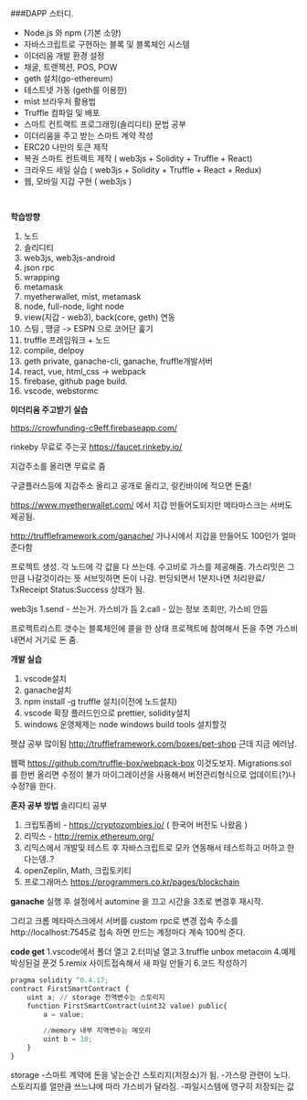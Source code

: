 ###DAPP 스터디.

* Node.js 와 npm (기본 소양)
* 자바스크립트로 구현하는 블록 및 블록체인 시스템
* 이더리움 개발 환경 설정
* 채굴, 트랜젝션, POS, POW
* geth 설치(go-ethereum)
* 테스트넷 가동 (geth를 이용한)
* mist 브라우저 활용법
* Truffle 컴파일 및 배포
* 스마트 컨트랙트 프로그래밍(솔리디티) 문법 공부
* 이더리움을 주고 받는 스마트 계약 작성
* ERC20 나만의 토큰 제작
* 복권 스마트 컨트랙트 제작 ( web3js + Solidity + Truffle + React)
* 크라우드 세일 실습 ( web3js + Solidity + Truffle + React + Redux)
* 웹, 모바일 지갑 구현 ( web3js )

```python



```
**학습방향**
1. 노드
2. 솔리디티
3. web3js, web3js-android
4. json rpc
5. wrapping
6. metamask
7. myetherwallet, mist, metamask
8. node, full-node, light node
9. view(지갑 - web3), back(core, geth) 연동
10. 스팀 , 떙글 -> ESPN 으로 코어단 훑기
11. truffle 프레임워크 + 노드
12. compile, delpoy
13. geth private, ganache-cli, ganache, fruffle개발서버
14. react, vue, html_css -> webpack
15. firebase, github page build.
16. vscode, webstormc


**이더리움 주고받기 실습**

https://crowfunding-c9eff.firebaseapp.com/

rinkeby 무료로 주는곳
https://faucet.rinkeby.io/

지갑주소를 올리면 무료로 줌

구글플러스등에 지갑주소 올리고 공개로 올리고, 링킨바이에 적으면 돈줌!

https://www.myetherwallet.com/
에서 지갑 만들어도되지만 메타마스크는 서버도 제공됨.


http://truffleframework.com/ganache/
가나시에서 지갑을 만들어도 100인가 얼마 준다함


프로젝트 생성.
각 노드에 각 값을 다 쓰는데. 수고비로 가스를 제공해줌.
가스리밋은 그만큼 나갈것이라는 뜻
서브밋하면 돈이 나감.
펀딩되면서 1분지나면 처리완료/
TxReceipt Status:Success
상태가 됨.


web3js
1.send - 쓰는거. 가스비가 듬
2.call - 있는 정보 조회만, 가스비 안듬

프로젝트리스트 갯수는 블록체인에 콜을 한 상태
프로젝트에 참여해서 돈을 주면 가스비내면서 거기로 돈 줌.


**개발 실습**
1. vscode설치
2. ganache설치
3. npm install -g truffle 설치(이전에 노드설치)
4. vscode 확장 플러드인으로 prettier, solidity설치
5. windows 운영체제는 node windows build tools 설치할것


펫샵 공부 많이됨
http://truffleframework.com/boxes/pet-shop 
근데 지금 에러남.

웹팩
https://github.com/truffle-box/webpack-box
이것도보자.
Migrations.sol를 한번 올리면 수정이 불가
마이그레이션을 사용해서 버전관리형식으로 업데이트(?)나 수정?을 한다.

**혼자 공부 방법**
솔리디티 공부
1. 크립토좀비 - https://cryptozombies.io/ ( 한국어 버전도 나왔음 )
2. 리믹스 - http://remix.ethereum.org/ 
3. 리믹스에서 개발및 테스트 후 자바스크립트로 모카 연동해서 테스트하고 머하고 한다는뎅..?
4. openZeplin, Math, 크립토키티
5. 프로그래머스 https://programmers.co.kr/pages/blockchain


**ganache**
실행 후 설정에서 automine 을 끄고 시간을 3초로 변경후 재시작.

그리고 크롬 메타마스크에서 서버를 custom rpc로 변경
접속 주소를
http://localhost:7545로 접속
하면 만드는 계정마다 계속 100씩 준다.


**code get**
1.vscode에서 폴더 열고
2.터미널 열고
3.truffle unbox metacoin
4.예제박싱된걸 푼것
5.remix 사이트접속해서 새 파일 만들기
6.코드 작성하기
```python
pragma solidity ^0.4.17;
contract FirstSmartContract {
    uint a; // storage 전역변수는 스토리지
    function FirstSmartContract(uint32 value) public{
        a = value;

        //memory 내부 지역변수는 메모리
        uint b = 10;
    }
}
```
storage
-스마트 계약에 돈을 넣는순간 스토리지(저장소)가 됨.
-가스랑 관련이 노다. 스토리지를 얼만큼 쓰느냐에 따라 가스비가 달라짐.
-파일시스템에 영구히 저장되는 값




